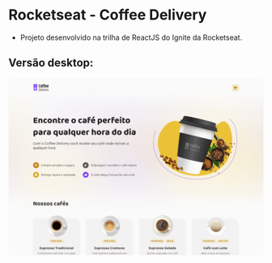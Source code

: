 # Rocketseat - Coffee Delivery

- Projeto desenvolvido na trilha de ReactJS do Ignite da Rocketseat.

## Versão desktop:

<img src="./public/readme-images/home-desktop-01.png" alt="" />
